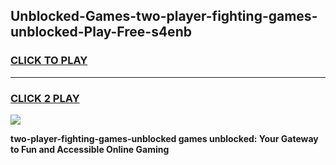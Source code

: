 
## Unblocked-Games-two-player-fighting-games-unblocked-Play-Free-s4enb
<h3>
<a href="https://premium76.site?title=two-player-fighting-games-unblocked&ref=21A">CLICK TO PLAY</a></h3>
<hr>

<h3>
<a href="https://premium76.site?title=two-player-fighting-games-unblocked&ref=21A">CLICK 2 PLAY</a>
  
</h3>

<a href="https://premium76.site?title=two-player-fighting-games-unblocked&ref=21A"><img src="https://clearcache.store/games.png"></a>


**two-player-fighting-games-unblocked games unblocked: Your Gateway to Fun and Accessible Online Gaming**
